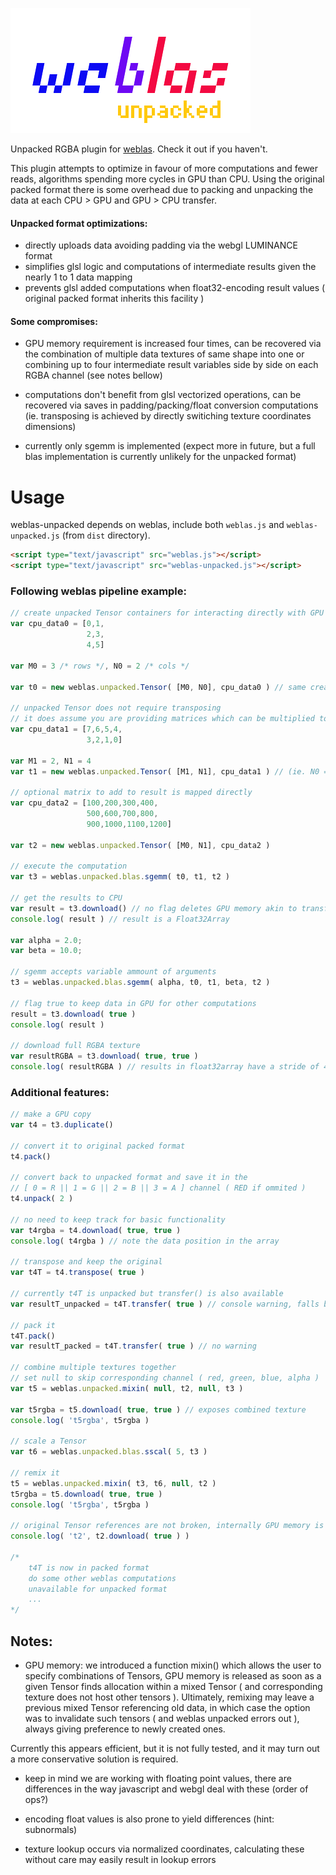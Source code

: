 ![logo](weblas-unpacked.png)

Unpacked RGBA plugin for [weblas](https://github.com/waylonflinn/weblas). Check it out if you haven't.

This plugin attempts to optimize in favour of more computations and fewer reads, algorithms spending more cycles in GPU than CPU. Using the original packed format there is some overhead due to packing and unpacking the data at each CPU > GPU and GPU > CPU transfer.

#### Unpacked format optimizations:

* directly uploads data avoiding padding via the webgl LUMINANCE format
* simplifies glsl logic and computations of intermediate results given the nearly 1 to 1 data mapping
* prevents glsl added computations when float32-encoding result values ( original packed format inherits this facility )

#### Some compromises:

* GPU memory requirement is increased four times, can be recovered via the combination of multiple data textures of same shape into one	or combining up to four intermediate result variables side by side on each RGBA channel (see notes bellow)
	
* computations don't benefit from glsl vectorized operations, can be recovered via saves in padding/packing/float conversion computations (ie. transposing is achieved by directly switiching texture coordinates dimensions)

* currently only sgemm is implemented (expect more in future, but a full blas implementation is currently unlikely for the unpacked format)

# Usage

weblas-unpacked depends on weblas, include both `weblas.js` and `weblas-unpacked.js` (from `dist` directory).

```html
<script type="text/javascript" src="weblas.js"></script>
<script type="text/javascript" src="weblas-unpacked.js"></script>
```

### Following weblas pipeline example:

```javascript
// create unpacked Tensor containers for interacting directly with GPU memory
var cpu_data0 = [0,1,
				 2,3,
				 4,5]
				 
var M0 = 3 /* rows */, N0 = 2 /* cols */

var t0 = new weblas.unpacked.Tensor( [M0, N0], cpu_data0 ) // same creation pattern

// unpacked Tensor does not require transposing
// it does assume you are providing matrices which can be multiplied together
var cpu_data1 = [7,6,5,4,
				 3,2,1,0]
				 
var M1 = 2, N1 = 4
var t1 = new weblas.unpacked.Tensor( [M1, N1], cpu_data1 ) // (ie. N0 == M1)

// optional matrix to add to result is mapped directly
var cpu_data2 = [100,200,300,400,
				 500,600,700,800,
				 900,1000,1100,1200]
				 
var t2 = new weblas.unpacked.Tensor( [M0, N1], cpu_data2 )

// execute the computation
var t3 = weblas.unpacked.blas.sgemm( t0, t1, t2 )

// get the results to CPU
var result = t3.download() // no flag deletes GPU memory akin to transfer()
console.log( result ) // result is a Float32Array

var alpha = 2.0;
var beta = 10.0;

// sgemm accepts variable ammount of arguments
t3 = weblas.unpacked.blas.sgemm( alpha, t0, t1, beta, t2 )

// flag true to keep data in GPU for other computations
result = t3.download( true )	
console.log( result )

// download full RGBA texture
var resultRGBA = t3.download( true, true )
console.log( resultRGBA ) // results in float32array have a stride of 4
```


### Additional features:

```javascript
// make a GPU copy
var t4 = t3.duplicate()

// convert it to original packed format
t4.pack()

// convert back to unpacked format and save it in the
// [ 0 = R || 1 = G || 2 = B || 3 = A ] channel ( RED if ommited )
t4.unpack( 2 )

// no need to keep track for basic functionality
var t4rgba = t4.download( true, true )
console.log( t4rgba ) // note the data position in the array

// transpose and keep the original
var t4T = t4.transpose( true )

// currently t4T is unpacked but transfer() is also available
var resultT_unpacked = t4T.transfer( true ) // console warning, falls back to download()

// pack it
t4T.pack()
var resultT_packed = t4T.transfer( true ) // no warning

// combine multiple textures together
// set null to skip corresponding channel ( red, green, blue, alpha )
var t5 = weblas.unpacked.mixin( null, t2, null, t3 )

var t5rgba = t5.download( true, true ) // exposes combined texture
console.log( 't5rgba', t5rgba )

// scale a Tensor
var t6 = weblas.unpacked.blas.sscal( 5, t3 )

// remix it
t5 = weblas.unpacked.mixin( t3, t6, null, t2 )
t5rgba = t5.download( true, true )
console.log( 't5rgba', t5rgba )

// original Tensor references are not broken, internally GPU memory is released
console.log( 't2', t2.download( true ) )

/*
	t4T is now in packed format
	do some other weblas computations
	unavailable for unpacked format
	...
*/
```

## Notes:

* GPU memory: we introduced a function mixin() which allows the user to specify combinations of Tensors, GPU memory is released as soon as a given Tensor finds allocation within a mixed Tensor ( and corresponding texture does not host other tensors ). Ultimately, remixing may leave a previous mixed Tensor referencing old data, in which case the option was to invalidate such tensors ( and weblas unpacked errors out ), always giving preference to newly created ones.

Currently this appears efficient, but it is not fully tested, and it may turn out a more conservative solution is required. 

* keep in mind we are working with floating point values, there are differences in the way javascript and webgl deal with these (order of ops?)

* encoding float values is also prone to yield differences (hint: subnormals)

* texture lookup occurs via normalized coordinates, calculating these without care may easily result in lookup errors
